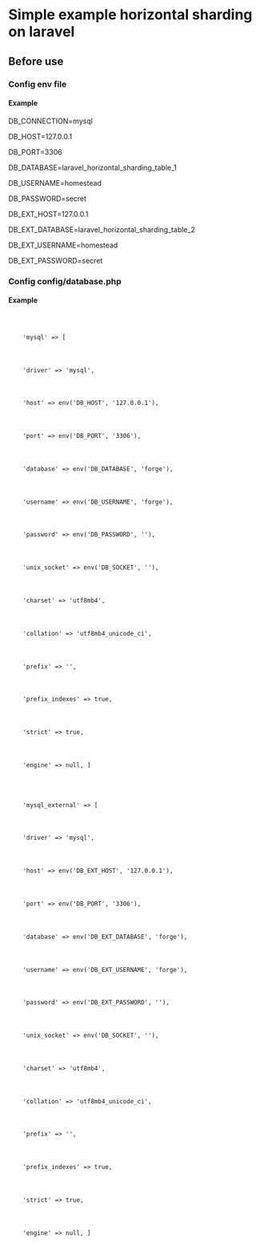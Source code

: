 <h1>Simple example horizontal sharding on laravel</h1>

<h2>Before use</h2>

<h3>Config env file</h3>

<h4>Example</h4>

<p>DB_CONNECTION=mysql</p>
<p>DB_HOST=127.0.0.1</p>
<p>DB_PORT=3306</p>
<p>DB_DATABASE=laravel_horizontal_sharding_table_1</p>
<p>DB_USERNAME=homestead</p>
<p>DB_PASSWORD=secret</p>

<p>DB_EXT_HOST=127.0.0.1</p>
<p>DB_EXT_DATABASE=laravel_horizontal_sharding_table_2</p>
<p>DB_EXT_USERNAME=homestead</p>
<p>DB_EXT_PASSWORD=secret</p>


<h3>Config config/database.php</h3>

<h4>Example</h4>
<code>
    <p>    'mysql' => [</p>
    <p>    'driver' => 'mysql',</p>
    <p>    'host' => env('DB_HOST', '127.0.0.1'),</p>
    <p>    'port' => env('DB_PORT', '3306'),</p>
    <p>    'database' => env('DB_DATABASE', 'forge'),</p>
    <p>    'username' => env('DB_USERNAME', 'forge'),</p>
    <p>    'password' => env('DB_PASSWORD', ''),</p>
    <p>    'unix_socket' => env('DB_SOCKET', ''),</p>
    <p>    'charset' => 'utf8mb4',</p>
    <p>    'collation' => 'utf8mb4_unicode_ci',</p>
    <p>    'prefix' => '',</p>
    <p>    'prefix_indexes' => true,</p>
    <p>    'strict' => true,</p>
    <p>    'engine' => null, ]</p>
</code>
<code>
    <p>    'mysql_external' => [</p>
    <p>    'driver' => 'mysql',</p>
    <p>    'host' => env('DB_EXT_HOST', '127.0.0.1'),</p>
    <p>    'port' => env('DB_PORT', '3306'),</p>
    <p>    'database' => env('DB_EXT_DATABASE', 'forge'),</p>
    <p>    'username' => env('DB_EXT_USERNAME', 'forge'),</p>
    <p>    'password' => env('DB_EXT_PASSWORD', ''),</p>
    <p>    'unix_socket' => env('DB_SOCKET', ''),</p>
    <p>    'charset' => 'utf8mb4',</p>
    <p>    'collation' => 'utf8mb4_unicode_ci',</p>
    <p>    'prefix' => '',</p>
    <p>    'prefix_indexes' => true,</p>
    <p>    'strict' => true,</p>
    <p>    'engine' => null, ]</p>
</code>
